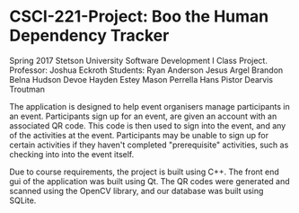 # CSCI-221-Project: Boo the Human Dependency Tracker

Spring 2017 Stetson University Software Development I Class Project.
Professor: Joshua Eckroth
Students:
Ryan Anderson
Jesus Argel
Brandon Belna
Hudson Devoe
Hayden Estey
Mason Perrella
Hans Pistor
Dearvis Troutman



The application is designed to help event organisers manage participants in an event. Participants sign up for an event,
are given an account with an associated QR code. This code is then used to sign into the event, and any of the activities at
the event. Participants may be unable to sign up for certain activities if they haven't completed "prerequisite" activities,
such as checking into into the event itself.

Due to course requirements, the project is built using C++. The front end gui of the application was built using Qt. The QR codes were
generated and scanned using the OpenCV library, and our database was built using SQLite.
